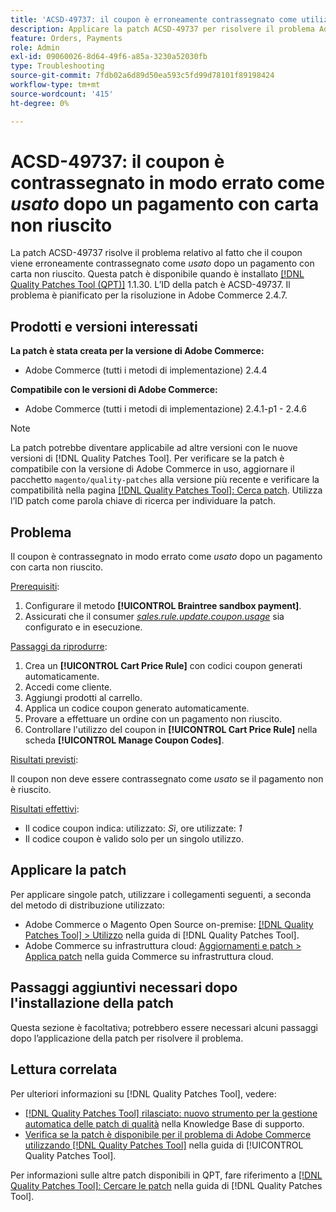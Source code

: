```yaml
---
title: 'ACSD-49737: il coupon è erroneamente contrassegnato come utilizzato dopo un pagamento con carta non riuscito'
description: Applicare la patch ACSD-49737 per risolvere il problema Adobe Commerce in cui il coupon viene erroneamente contrassegnato come utilizzato dopo un pagamento con carta non riuscito.
feature: Orders, Payments
role: Admin
exl-id: 09060026-8d64-49f6-a85a-3230a52030fb
type: Troubleshooting
source-git-commit: 7fdb02a6d89d50ea593c5fd99d78101f89198424
workflow-type: tm+mt
source-wordcount: '415'
ht-degree: 0%

---
```


# ACSD-49737: il coupon è contrassegnato in modo errato come *usato* dopo un pagamento con carta non riuscito

La patch ACSD-49737 risolve il problema relativo al fatto che il coupon viene erroneamente contrassegnato come *usato* dopo un pagamento con carta non riuscito. Questa patch è disponibile quando è installato [[!DNL Quality Patches Tool (QPT)]](https://experienceleague.adobe.com/en/docs/commerce-operations/tools/quality-patches-tool/quality-patches-tool-to-self-serve-quality-patches) 1.1.30. L’ID della patch è ACSD-49737. Il problema è pianificato per la risoluzione in Adobe Commerce 2.4.7.

## Prodotti e versioni interessati

**La patch è stata creata per la versione di Adobe Commerce:**

* Adobe Commerce (tutti i metodi di implementazione) 2.4.4

**Compatibile con le versioni di Adobe Commerce:**

* Adobe Commerce (tutti i metodi di implementazione) 2.4.1-p1 - 2.4.6

>[!NOTE]
>
>La patch potrebbe diventare applicabile ad altre versioni con le nuove versioni di [!DNL Quality Patches Tool]. Per verificare se la patch è compatibile con la versione di Adobe Commerce in uso, aggiornare il pacchetto `magento/quality-patches` alla versione più recente e verificare la compatibilità nella pagina [[!DNL Quality Patches Tool]: Cerca patch](https://experienceleague.adobe.com/tools/commerce-quality-patches/index.html). Utilizza l’ID patch come parola chiave di ricerca per individuare la patch.

## Problema

Il coupon è contrassegnato in modo errato come *usato* dopo un pagamento con carta non riuscito.

<u>Prerequisiti</u>:

1. Configurare il metodo **[!UICONTROL Braintree sandbox payment]**.
1. Assicurati che il consumer [*sales.rule.update.coupon.usage*](https://experienceleague.adobe.com/docs/commerce-operations/configuration-guide/message-queues/consumers.html?lang=en) sia configurato e in esecuzione.

<u>Passaggi da riprodurre</u>:

1. Crea un **[!UICONTROL Cart Price Rule]** con codici coupon generati automaticamente.
1. Accedi come cliente.
1. Aggiungi prodotti al carrello.
1. Applica un codice coupon generato automaticamente.
1. Provare a effettuare un ordine con un pagamento non riuscito.
1. Controllare l&#39;utilizzo del coupon in **[!UICONTROL Cart Price Rule]** nella scheda **[!UICONTROL Manage Coupon Codes]**.

<u>Risultati previsti</u>:

Il coupon non deve essere contrassegnato come *usato* se il pagamento non è riuscito.

<u>Risultati effettivi</u>:

* Il codice coupon indica: utilizzato: *Sì*, ore utilizzate: *1*
* Il codice coupon è valido solo per un singolo utilizzo.

## Applicare la patch

Per applicare singole patch, utilizzare i collegamenti seguenti, a seconda del metodo di distribuzione utilizzato:

* Adobe Commerce o Magento Open Source on-premise: [[!DNL Quality Patches Tool] > Utilizzo](/help/tools/quality-patches-tool/usage.md) nella guida di [!DNL Quality Patches Tool].
* Adobe Commerce su infrastruttura cloud: [Aggiornamenti e patch > Applica patch](https://experienceleague.adobe.com/docs/commerce-cloud-service/user-guide/develop/upgrade/apply-patches.html) nella guida Commerce su infrastruttura cloud.

## Passaggi aggiuntivi necessari dopo l&#39;installazione della patch

Questa sezione è facoltativa; potrebbero essere necessari alcuni passaggi dopo l’applicazione della patch per risolvere il problema. 

## Lettura correlata

Per ulteriori informazioni su [!DNL Quality Patches Tool], vedere:

* [[!DNL Quality Patches Tool] rilasciato: nuovo strumento per la gestione automatica delle patch di qualità](https://experienceleague.adobe.com/en/docs/commerce-operations/tools/quality-patches-tool/quality-patches-tool-to-self-serve-quality-patches) nella Knowledge Base di supporto.
* [Verifica se la patch è disponibile per il problema di Adobe Commerce utilizzando  [!DNL Quality Patches Tool]](/help/tools/quality-patches-tool/patches-available-in-qpt/check-patch-for-magento-issue-with-magento-quality-patches.md) nella guida di [!UICONTROL Quality Patches Tool].


Per informazioni sulle altre patch disponibili in QPT, fare riferimento a [[!DNL Quality Patches Tool]: Cercare le patch](https://experienceleague.adobe.com/tools/commerce-quality-patches/index.html) nella guida di [!DNL Quality Patches Tool].
